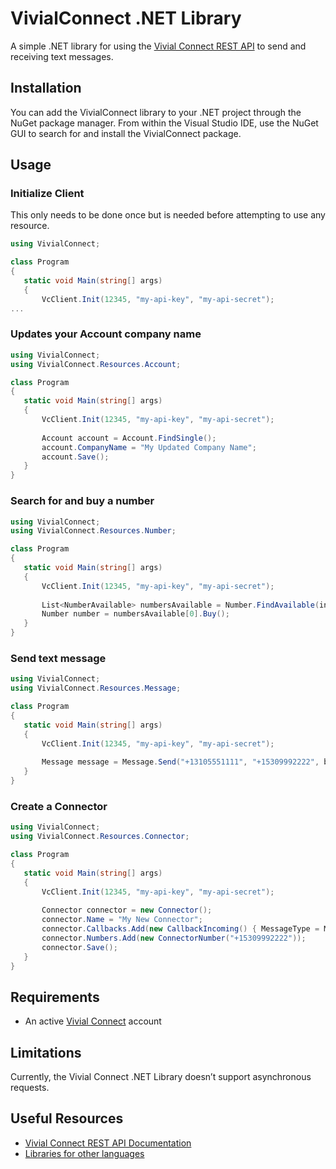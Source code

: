 # VivialConnect .NET Library

A simple .NET library for using the [Vivial Connect REST API](https://www.vivialconnect.net/) to send and receiving text messages. 

Installation
------------

You can add the VivialConnect library to your .NET project through the NuGet package manager. From within the Visual Studio IDE, use the NuGet GUI to search for and install the VivialConnect package.

Usage
-----

### Initialize Client 

This only needs to be done once but is needed before attempting to use any resource.
```csharp
using VivialConnect;

class Program
{
   static void Main(string[] args)
   {
       VcClient.Init(12345, "my-api-key", "my-api-secret");
...
```

### Updates your Account company name

```csharp
using VivialConnect;
using VivialConnect.Resources.Account;

class Program
{
   static void Main(string[] args)
   {
       VcClient.Init(12345, "my-api-key", "my-api-secret");
       
       Account account = Account.FindSingle();
       account.CompanyName = "My Updated Company Name";
       account.Save();
   }
}
```

### Search for and buy a number

```csharp
using VivialConnect;
using VivialConnect.Resources.Number;

class Program
{
   static void Main(string[] args)
   {
       VcClient.Init(12345, "my-api-key", "my-api-secret");
       
       List<NumberAvailable> numbersAvailable = Number.FindAvailable(inRegion: RegionEnum.CA);
       Number number = numbersAvailable[0].Buy();
   }
}
```

### Send text message

```csharp
using VivialConnect;
using VivialConnect.Resources.Message;

class Program
{
   static void Main(string[] args)
   {
       VcClient.Init(12345, "my-api-key", "my-api-secret");
       
       Message message = Message.Send("+13105551111", "+15309992222", body: "Hello, from Vivial Connect!");
   }
}
```

### Create a Connector

```csharp
using VivialConnect;
using VivialConnect.Resources.Connector;

class Program
{
   static void Main(string[] args)
   {
       VcClient.Init(12345, "my-api-key", "my-api-secret");
       
       Connector connector = new Connector();
       connector.Name = "My New Connector";
       connector.Callbacks.Add(new CallbackIncoming() { MessageType = MessageTypeEnum.Text, Url = "path/to/sms/callback1", Method = "POST" });
       connector.Numbers.Add(new ConnectorNumber("+15309992222"));
       connector.Save();
   }
}
```

Requirements
------------

* An active [Vivial Connect](https://www.vivialconnect.net/register/) account 

Limitations
-----------

Currently, the Vivial Connect .NET Library doesn’t support asynchronous requests.

Useful Resources
----------------

* [Vivial Connect REST API Documentation](https://www.vivialconnect.net/docs/)
* [Libraries for other languages](https://vivialconnect.github.io/)
